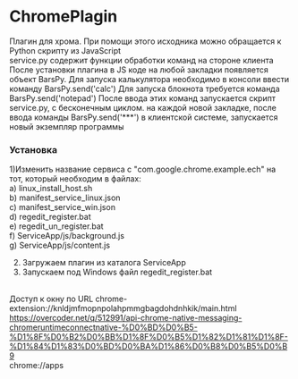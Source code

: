 # ChromePlagin 

Плагин для хрома.
При помощи этого исходника можно обращается к Python скрипту из JavaScript
<br/>service.py содержит функции обработки команд на стороне клиента 
<br/>После установки плагина в JS коде на любой закладки появляется объект BarsPy.
Для запуска калькулятора необходимо в консоли ввести команду BarsPy.send('calc')
Для запуска блокнота требуется команда BarsPy.send('notepad') 
После ввода этих команд запускается скрипт service.py, с бесконечным циклом.
на каждой новой закладке, после ввода команды BarsPy.send('***') в клиентской системе, запускается новый экземпляр программы
 

<h3>Установка</h3>
1)Изменить название сервиса с "com.google.chrome.example.ech" на тот, который необходим в файлах:
<br/>       a) linux_install_host.sh
<br/>       b) manifest_service_linux.json
<br/>       c) manifest_service_win.json
<br/>       d) regedit_register.bat
<br/>       e) regedit_un_register.bat
<br/>       f) ServiceApp/js/background.js
<br/>       g) ServiceApp/js/content.js

2) Загружаем плагин из каталога ServiceApp
3) Запускаем под Windows файл regedit_register.bat 

<br/>Доступ к окну по URL  chrome-extension://knldjmfmopnpolahpmmgbagdohdnhkik/main.html
<br/>https://overcoder.net/q/512991/api-chrome-native-messaging-chromeruntimeconnectnative-%D0%BD%D0%B5-%D1%8F%D0%B2%D0%BB%D1%8F%D0%B5%D1%82%D1%81%D1%8F-%D1%84%D1%83%D0%BD%D0%BA%D1%86%D0%B8%D0%B5%D0%B9
<br/> chrome://apps
